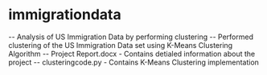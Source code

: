 # immigrationdata
-- Analysis of US Immigration Data by performing clustering
-- Performed clustering of the US Immigration Data set using K-Means Clustering Algorithm
-- Project Report.docx - Contains detialed information about the project 
-- clusteringcode.py - Contains K-Means Clustering implementation
